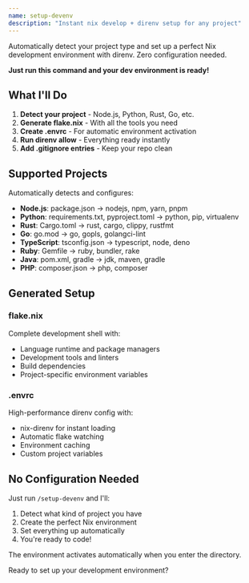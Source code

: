 ```yaml
---
name: setup-devenv
description: "Instant nix develop + direnv setup for any project"
---
```


Automatically detect your project type and set up a perfect Nix development environment with direnv. Zero configuration needed.

**Just run this command and your dev environment is ready!**

## What I'll Do

1. **Detect your project** - Node.js, Python, Rust, Go, etc.
2. **Generate flake.nix** - With all the tools you need
3. **Create .envrc** - For automatic environment activation
4. **Run direnv allow** - Everything ready instantly
5. **Add .gitignore entries** - Keep your repo clean

## Supported Projects

Automatically detects and configures:

- **Node.js**: package.json → nodejs, npm, yarn, pnpm
- **Python**: requirements.txt, pyproject.toml → python, pip, virtualenv
- **Rust**: Cargo.toml → rust, cargo, clippy, rustfmt
- **Go**: go.mod → go, gopls, golangci-lint
- **TypeScript**: tsconfig.json → typescript, node, deno
- **Ruby**: Gemfile → ruby, bundler, rake
- **Java**: pom.xml, gradle → jdk, maven, gradle
- **PHP**: composer.json → php, composer

## Generated Setup

### flake.nix

Complete development shell with:

- Language runtime and package managers
- Development tools and linters
- Build dependencies
- Project-specific environment variables

### .envrc

High-performance direnv config with:

- nix-direnv for instant loading
- Automatic flake watching
- Environment caching
- Custom project variables

## No Configuration Needed

Just run `/setup-devenv` and I'll:

1. Detect what kind of project you have
2. Create the perfect Nix environment
3. Set everything up automatically
4. You're ready to code!

The environment activates automatically when you enter the directory.

Ready to set up your development environment?
